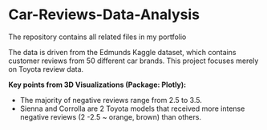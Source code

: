 # Car-Reviews-Data-Analysis
The repository contains all related files in my portfolio

The data is driven from the Edmunds Kaggle dataset, which contains customer reviews from 50 different car brands.
This project focuses merely on Toyota review data.

**Key points from 3D Visualizations (Package: Plotly):**
- The majority of negative reviews range from 2.5 to 3.5.
- Sienna and Corrolla are 2 Toyota models that received more intense negative reviews (2 -2.5 ~ orange, brown) than others. 
